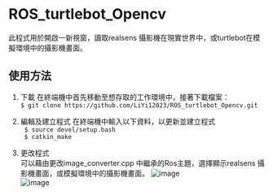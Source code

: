 # ROS_turtlebot_Opencv
此程式用於開啟一新視窗，讀取realsens 攝影機在現實世界中，或turtlebot在模擬環境中的攝影機畫面。

## 使用方法
1. 下載
在終端機中首先移動至想存取的工作環境中，接著下載檔案：  
`$ git clone https://github.com/LiYi12023/ROS_turtlebot_Opencv.git`

2. 編輯及建立程式
在終端機中輸入以下資料，以更新並建立程式  
` $ source devel/setup.bash`  
` $ catkin_make`

3. 更改程式  
可以藉由更改image_converter.cpp 中繼承的Ros主題，選擇顯示realsens 攝影機畫面，或模擬環境中的攝影機畫面。
![image](https://github.com/LiYi12023/ROS_turtlebot_Opencv/In_turtlebot_world.png)  
![image](https://github.com/LiYi12023/ROS_turtlebot_Opencv/In_real_world.png )
 
